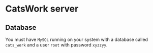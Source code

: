 # CatsWork server

## Database
You must have `MySQL` running on your system with a database called `cats_work` and a user `root` with password `xyzzyy`.
